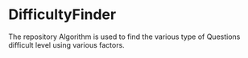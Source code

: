 # DifficultyFinder
The repository Algorithm is used to find the various type of Questions difficult level using various factors.
